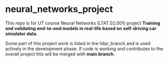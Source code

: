 # neural_networks_project
This repo is for UT course Neural Networks (LTAT.02.001) project **Training and validating end-to-end models in real-life based on self-driving car simulator data.**

Some part of this project work is listed in the lidar_branch and is used actively in the development phase. If code is working and contributes to the overall project this will be merged with **main branch**.
